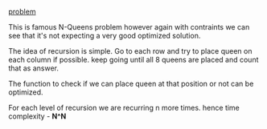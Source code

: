 [problem](https://cses.fi/problemset/task/1624/)

This is famous N-Queens problem however again with contraints we can see that it's not expecting a very good optimized solution. 

The idea of recursion is simple. Go to each row and try to place queen on each column if possible. keep going until all 8 queens are placed and count that as answer.

The function to check if we can place queen at that position or not can be optimized. 

For each level of recursion we are recurring n more times. hence time complexity - **N^N**
